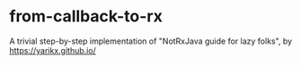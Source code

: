 # from-callback-to-rx
A trivial step-by-step implementation of "NotRxJava guide for lazy folks", by https://yarikx.github.io/ 
